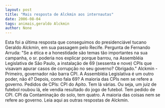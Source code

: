 ```yaml
---
layout: post
title: "Mais resposta de Alckmin aos internautas"
date: 2006-08-04
tags: animais,geraldo Alckmin
author: None
---
```

Esta foi a última resposta que conseguimos do presidenciável tucano Geraldo Alckmin, em sua passagem pelo Recife.
Pergunta de Fernando Arruda: \"Se a ética e a honestidade são temas tão importantes na sua campanha, o sr. poderia nos explicar porque barrou, na Assembléia Legislativa de São Paulo, a instalação
 de 69 (sessenta e nove) CPIs que visavam apurar casos de corrupção no seu governo? Obrigado.\"
Alckmin - Primeiro, governador não barra CPI. A Assembléia Legislativa é um outro poder, não é? Depois, como fala 69? A maioria das CPIs nem se refere a governo. Pedidos de CPIs: CPI do Apito. Tem lá várias. Ou seja, um juiz de futebol roubou lá, ele vendia resultado do jogo de futebol. Tem pedido de CPI. CPI da Contaminação do solo, tem quatro. A maioria das coisas nem se refere ao governo.
Leia&nbsp;aqui as outras&nbsp;respostas de Alckmin. 
